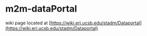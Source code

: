 # m2m-dataPortal
wiki page located at [https://wiki.eri.ucsb.edu/stadm/Dataportal](https://wiki.eri.ucsb.edu/stadm/Dataportal)
